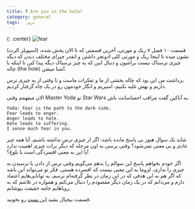 ```yaml
---
title: ?.Are you in the hole?
category: general
tags:   ترس 
---
```


{: .center}
![fear](https://64.media.tumblr.com/266baa60cc1187e0eaeee1fdd5dfe9ad/0a74a4ebc1e8fa46-7d/s500x750/cc83a1e29ceda9663049e0678cd3f576628b6379.gifv)


(اسپویلر الرت) قسمت ۱۰ فصل ۷ ریک و مورتی، آخرین قسمتی که تا الان پخش شده، نشون میده تا اینجا ریک و مورتی کلی ادونچر داشتن و انقدر چیزای مختلف دیدن که دیگه چیزی ترسناک نیست براشون و دنبال اینن که یه چیز ترسناک دیگه پیدا کنن تا اینکه با چاله (the hole) آشنا میشن.

برداشت من این بود که چاله بخشی از ما و تفکرات ماست و تا وقتی از یه چیزی ترس داریم و بهش غلبه نکنیم، اسیریم و انگار خودمون رو در یک چاه گرفتار کردیم.

الان میفهمم وقتی Master Yoda تو Star Wars به آناکین گفت مراقب احساساتت باش.

    Yoda: Fear is the path to the dark side. 
    Fear leads to anger. 
    Anger leads to hate. 
    Hate leads to suffering. 
    I sense much fear in you.




شاید یک سوال هنوز بی پاسخ مانده باشد: اگر از چیزی ترس نداشته باشیم، آیا همه چیز عادی و بی معنی نمی‌شود؟ وقتی برسی به اون مرحله که دیگر برات چیزی اهمیت ندارد آیا این به معنی افسردگی است یا بلوغ؟

اگر خودم بخواهم پاسخ این سوالم را بدهم می‌گویم وقتی ترس از دادن یا نرسیدن به چیزی را نداری، لزوما به این معنی نیست که افسرده‌ هستی. فکر تو می‌تواند این باشد که اگر هم به این هدفی که  در این زمان در نظر گرفته‌ام نرسم، به توانایی‌هایم اعتماد دارم و می‌دانم که در یک زمان دیگر مقصودم را دنبال می‌کنم و همواره در تلاشم که به رویاهایم جامه حقیقت بپوشانم. 

قسمت بیخیال بشید [این پست](https://spacelover.ir/where-are-you-6-months-from-now.html) رو بخونید.





